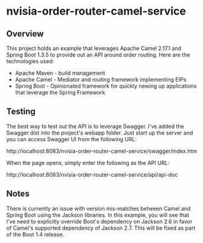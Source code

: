 # nvisia-order-router-camel-service

## Overview
This project holds an example that leverages Apache Camel 2.17.1 and Spring Boot 1.3.5 to provide out an API around order routing. Here are the technologies used:

* Apache Maven - build management
* Apache Camel - Mediator and routing framework implementing EIPs
* Spring Boot - Opinionated framework for quickly newing up applications that leverage the Spring Framework

## Testing 
The best way to test out the API is to leverage Swagger. I've added the Swagger dist into the project's webapp folder. Just start up the server and you can access Swagger UI from the following URL:

http://localhost:8083/nvisia-order-router-camel-service/swagger/index.htm 

When the page opens, simply enter the following as the API URL:

http://localhost:8083/nvisia-order-router-camel-service/api/api-doc

## Notes
There is currently an issue with version mis-matches between Camel and Spring Boot using the Jackson libraries. In this example, you will see that I've need to explicitly override Boot's dependency on Jackson 2.6 in favor of Camel's supported dependency of Jackson 2.7. This will be fixed as part of the Boot 1.4 release. 


